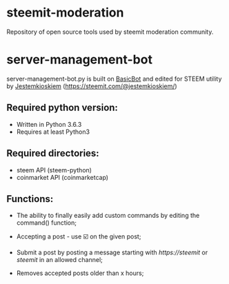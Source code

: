 # steemit-moderation
Repository of open source tools used by steemit moderation community.

# server-management-bot	
server-management-bot.py is built on [BasicBot](https://github.com/Habchy/BasicBot) and edited for STEEM utility by [Jestemkioskiem](https://github.com/Jestemkioskiem) (https://steemit.com/@jestemkioskiem/)

## Required python version:
* Written in Python 3.6.3
* Requires at least Python3

## Required directories:
* steem API (steem-python)
* coinmarket API (coinmarketcap)

## Functions:

* The ability to finally easily add custom commands by editing the command() function;

* Accepting a post - use :ballot_box_with_check: on the given post;

* Submit a post by posting a message starting with *https://steemit* or *steemit* in an allowed channel;

* Removes accepted posts older than x hours;

